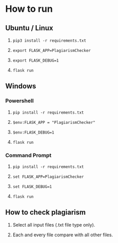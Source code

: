 # How to run

## Ubuntu / Linux

1. `pip3 install -r requirements.txt`

2. `export FLASK_APP=PlagiarismChecker`

3. `export FLASK_DEBUG=1`

4. `flask run`

## Windows

### Powershell

1. `pip install -r requirements.txt`

2. `$env:FLASK_APP = "PlagiarismChecker"`

3. `$env:FLASK_DEBUG=1`

4. `flask run`

### Command Prompt

1. `pip install -r requirements.txt`

2. `set FLASK_APP=PlagiarismChecker`

3. `set FLASK_DEBUG=1`

4. `flask run`

## How to check plagiarism

1. Select all input files (.txt file type only).

2. Each and every file compare with all other files.

